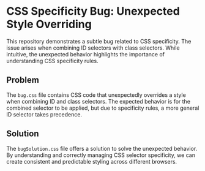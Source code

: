 # CSS Specificity Bug: Unexpected Style Overriding

This repository demonstrates a subtle bug related to CSS specificity.  The issue arises when combining ID selectors with class selectors. While intuitive, the unexpected behavior highlights the importance of understanding CSS specificity rules.

## Problem

The `bug.css` file contains CSS code that unexpectedly overrides a style when combining ID and class selectors. The expected behavior is for the combined selector to be applied, but due to specificity rules, a more general ID selector takes precedence. 

## Solution

The `bugSolution.css` file offers a solution to solve the unexpected behavior. By understanding and correctly managing CSS selector specificity, we can create consistent and predictable styling across different browsers.